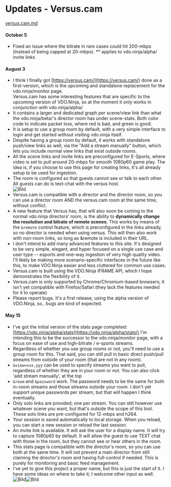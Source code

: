 # Updates - Versus.cam

[versus.cam.md](../steves-helper-apps/versus.cam.md "mention")

#### October 5

* Fixed an issue where the bitrate in rare cases could hit 200-mbps (instead of being capped at 20-mbps). \*\* applies to vdo.ninja/alpha/ invite links

#### August 3

* I think I finally got [https://versus.cam/](https://versus.cam/) done as a first-version, which is the upcoming and standalone replacement for the vdo.ninja/monitor page.\
  Versus.cam has some interesting features that are specific to the upcoming version of VDO.Ninja, so at the moment it only works in conjunction with vdo.ninja/alpha/
* It contains a larger and dedicated graph per scene/view link than what the vdo.ninja/beta/'s director room has under scene-stats. Both color code to indicate packet loss, where red is bad, and green is good.
* It is setup to use a group room by default, with a very simple interface to login and get started without visiting vdo.ninja itself.
* Despite having a group room by default, it works with standalone push/view links as well, via the "Add a stream manually" button, which lets you include normal view links that exist outside rooms.
* All the scene links and invite links are preconfigured for E-Sports, where video is set to pull around 20-mbps for smooth 1080p60 game play. The idea is, if you choose to use this page for creating links, it's all already setup to be used for ingestion.
* The room is configured so that guests cannot see or talk to each other. All guests can do is text-chat with the versus host.\
  ![Bild](https://media.discordapp.net/attachments/701232125831151697/1004209653623832576/unknown.png?width=400\&height=209)
* Versus.cam is compatible with a director and the director room, so you can use a director room AND the versus.cam room at the same time, without conflict.
* A new feature that Versus has, that will also soon be coming to the normal vdo.ninja directors' room, is the ability to **dynamically change the resolution and bitrate of remote scenes**. This works by means of the `&remote` control feature, which is preconfigured in the links already, so no director is needed when using versus. This will then also work with non-room links, so long as \&remote is included in their URL.
* I don't intend to add many advanced features to this site. It's designed to be very simple, elegant, and hyper focused on a single use case and user type -- esports and one-way ingestion of very high quality video. I'll likely be making more scenario-specific interfaces in the future like this, to make VDO.Ninja easier and less cluttered for common use cases.
* Versus.cam is built using the VDO.Ninja IFRAME API, which I hope demonstrates the flexibility of it.
* Versus.cam is only supported by Chrome/Chromium-based browsers; it isn't yet compatible with Firefox/Safari (they lack the features needed for it to operate)
* Please report bugs. It's a first release, using the alpha version of VDO.Ninja, so.. bugs are kind of expected.

#### May 15

* I've got the initial version of the stats page completed: [https://vdo.ninja/alpha/stats](https://vdo.ninja/alpha/stats)\
  I'm intending this to be the successor to the vdo.ninja/monitor page, with a focus on ease of use and high-bitrate / e-sports streams.
* Regardless of whether you use group rooms or not, you'll need to use a group room for this. That said, you can still pull in basic direct push/pull streams from outside of your room (that are not in any room).
* `&view=xxx,yyy` can be used to specify streams you want to pull, regardless of whether they are in your room or not. You can also click 'add stream manually', at the top
* `&room` and `&password` work. The password needs to be the same for both in-room streams and those streams outside your room. I don't yet support unique passwords per stream, but that will happen I think eventually.
* Only solo links are provided; one per stream. You can still however use whatever scene you want, but that's outside the scope of this tool. These solo links are pre-configured for 12-mbps and h264.
* Your session is saved automatically to local storage. When you reload, you can start a new session or reload the last session.
* An invite link is available. It will ask the user for a display name. It will try to capture 1080p60 by default. It will allow the guest to use TEXT chat with those in the room, but they cannot see or hear others in the room.
* This stats page is compatible with the director's room, so you can use both at the same time. It will not prevent a main director from still claiming the director's room and having full-control if needed. This is purely for monitoring and basic feed management.
* I've yet to give this project a proper name, but this is just the start of it. I have some ideas on where to take it; I welcome other input as well.\
  ![Bild](https://media.discordapp.net/attachments/701232125831151697/975187594159734844/unknown.png?width=400\&height=227)![Bild](https://media.discordapp.net/attachments/701232125831151697/975187594449154099/unknown.png?width=400\&height=245)
